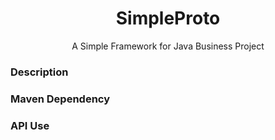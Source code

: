 <div align="center">

# SimpleProto

</div>
<div align="center">
A Simple Framework for Java Business Project
</div>

### Description

### Maven Dependency

### API Use




